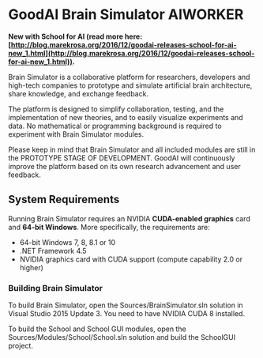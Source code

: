 # GoodAI Brain Simulator AIWORKER

**New with School for AI (read more here: [http://blog.marekrosa.org/2016/12/goodai-releases-school-for-ai-new_1.html](http://blog.marekrosa.org/2016/12/goodai-releases-school-for-ai-new_1.html)).**

Brain Simulator is a collaborative platform for researchers, developers and high-tech companies to prototype and simulate artificial brain architecture, share knowledge, and exchange feedback.

The platform is designed to simplify collaboration, testing, and the implementation of new theories, and to easily visualize experiments and data. No mathematical or programming background is required to experiment with Brain Simulator modules.

Please keep in mind that Brain Simulator and all included modules are still in the PROTOTYPE STAGE OF DEVELOPMENT. GoodAI will continuously improve the platform based on its own research advancement and user feedback.

## System Requirements

Running Brain Simulator requires an NVIDIA **CUDA-enabled graphics** card and **64-bit Windows**. More specifically, the requirements are:

* 64-bit Windows 7, 8, 8.1 or 10
* .NET Framework 4.5
* NVIDIA graphics card with CUDA support (compute capability 2.0 or higher)

### Building Brain Simulator

To build Brain Simulator, open the Sources/BrainSimulator.sln solution in Visual Studio 2015 Update 3. You need to have NVIDIA CUDA 8 installed.

To build the School and School GUI modules, open the Sources/Modules/School/School.sln solution and build the SchoolGUI project.
